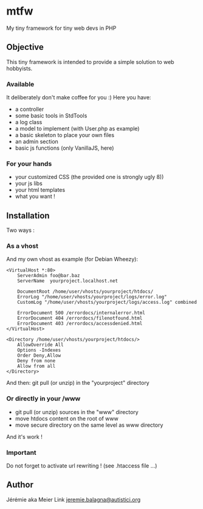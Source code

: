 mtfw
====

My tiny framework for tiny web devs in PHP

Objective
---------

This tiny framework is intended to provide a simple solution to web hobbyists.

### Available

It deliberately don't make coffee for you :)
Here you have:
* a controller
* some basic tools in StdTools
* a log class
* a model to implement (with User.php as example)
* a basic skeleton to place your own files
* an admin section
* basic js functions (only VanillaJS, here)

### For your hands

* your customized CSS (the provided one is strongly ugly 8))
* your js libs
* your html templates
* what you want !

Installation
------------

Two ways :

### As a vhost

And my own vhost as example (for Debian Wheezy):

	<VirtualHost *:80>
		ServerAdmin foo@bar.baz
		ServerName  yourproject.localhost.net

		DocumentRoot /home/user/vhosts/yourproject/htdocs/
		ErrorLog "/home/user/vhosts/yourproject/logs/error.log"
		CustomLog "/home/user/vhosts/yourproject/logs/access.log" combined

		ErrorDocument 500 /errordocs/internalerror.html
		ErrorDocument 404 /errordocs/filenotfound.html
		ErrorDocument 403 /errordocs/accessdenied.html
	</VirtualHost>

	<Directory /home/user/vhosts/yourproject/htdocs/>
		AllowOverride All
		Options -Indexes
		Order Deny,Allow
		Deny from none
		Allow from all
	</Directory>

And then: git pull (or unzip) in the "yourproject" directory

### Or directly in your /www

* git pull (or unzip) sources in the "www" directory
* move htdocs content on the root of www
* move secure directory on the same level as www directory

And it's work !

### Important

Do not forget to activate url rewriting ! (see .htaccess file ...)

Author
------

Jérémie aka Meier Link <jeremie.balagna@autistici.org>
